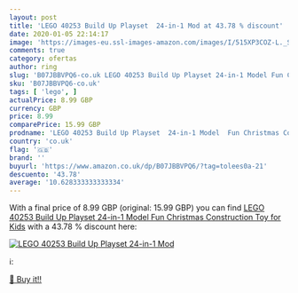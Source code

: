 ```yaml
---
layout: post
title: 'LEGO 40253 Build Up Playset  24-in-1 Mod at 43.78 % discount'
date: 2020-01-05 22:14:17
image: 'https://images-eu.ssl-images-amazon.com/images/I/515XP3COZ-L._SL400_.jpg'
comments: true
category: ofertas
author: ring
slug: 'B07JBBVPQ6-co.uk LEGO 40253 Build Up Playset 24-in-1 Model Fun Christmas...'
sku: 'B07JBBVPQ6-co.uk'
tags: [ 'lego', ]
actualPrice: 8.99 GBP
currency: GBP
price: 8.99
comparePrice: 15.99 GBP
prodname: 'LEGO 40253 Build Up Playset  24-in-1 Model  Fun Christmas Construction Toy for Kids'
country: 'co.uk'
flag: '🇬🇧'
brand: ''
buyurl: 'https://www.amazon.co.uk/dp/B07JBBVPQ6/?tag=tolees0a-21'
descuento: '43.78'
average: '10.628333333333334'
---
```


With a final price of 8.99 GBP (original: 15.99 GBP) you can find [LEGO 40253 Build Up Playset  24-in-1 Model  Fun Christmas Construction Toy for Kids](https://www.amazon.co.uk/dp/B07JBBVPQ6/?tag=tolees0a-21) with a  43.78 % discount here:

[![LEGO 40253 Build Up Playset  24-in-1 Mod](https://images-eu.ssl-images-amazon.com/images/I/515XP3COZ-L._SL400_.jpg)](https://www.amazon.co.uk/dp/B07JBBVPQ6/?tag=tolees0a-21)

ℹ️:


[🛒 Buy it!!](https://www.amazon.co.uk/dp/B07JBBVPQ6/?tag=tolees0a-21)
